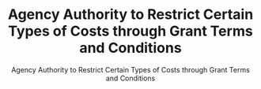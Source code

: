 ---
layout: resources-landing
title: "Agency Authority to Restrict Certain Types of Costs through Grant Terms and Conditions"
subtitle: "Agency Authority to Restrict Certain Types of Costs through Grant Terms and Conditions"
doc-link: ../assets/files/Controller Alert  - Allowability.pdf
filters: federal-financial-assistance controller-alert omb 2020
fiscal_year: 2020
---
